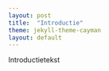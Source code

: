 ```yaml
---
layout: post
title:  "Introductie"
theme: jekyll-theme-cayman
layout: default 
---
```


Introductietekst
